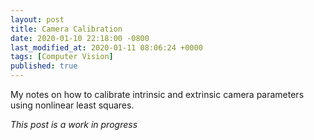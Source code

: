 ```yaml
---
layout: post
title: Camera Calibration
date: 2020-01-10 22:18:00 -0800
last_modified_at: 2020-01-11 08:06:24 +0000
tags: [Computer Vision]
published: true
---
```


My notes on how to calibrate intrinsic and extrinsic camera parameters using
nonlinear least squares.

*This post is a work in progress*
<!-- more -->

[^1]: https://www.csie.ntu.edu.tw/~cyy/courses/vfx/10spring/lectures/handouts/lec09_calibration.pdf